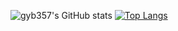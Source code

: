 ![gyb357's GitHub stats](https://github-readme-stats.vercel.app/api?username=gyb357&show_icons=true&theme=dark)
[![Top Langs](https://github-readme-stats.vercel.app/api/top-langs/?username=gyb357_Github_username)](https://github.com/anuraghazra/github-readme-stats)
